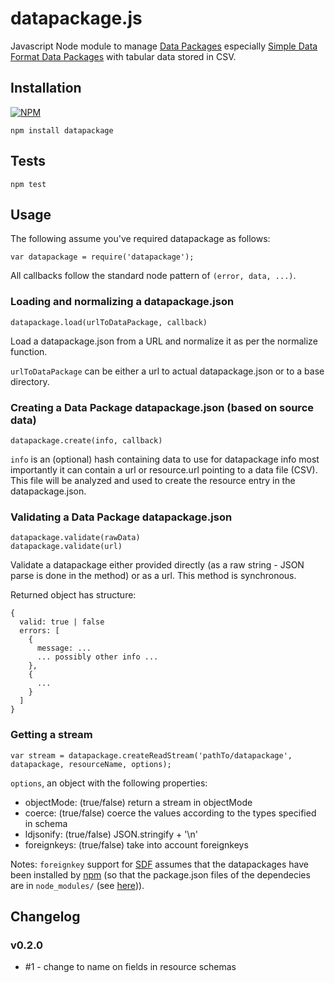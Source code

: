# datapackage.js

Javascript Node module to manage [Data Packages][dp] especially [Simple
Data Format Data Packages][sdf] with tabular data stored in CSV.

[dp]: http://data.okfn.org/standards/data-package
[sdf]: http://data.okfn.org/standards/simple-data-format

## Installation

[![NPM](https://nodei.co/npm/datapackage.png)](https://nodei.co/npm/datapackage/)

```
npm install datapackage
```

## Tests

    npm test

## Usage

The following assume you've required datapackage as follows:

```
var datapackage = require('datapackage');
```

All callbacks follow the standard node pattern of `(error, data, ...)`.

### Loading and normalizing a datapackage.json

```
datapackage.load(urlToDataPackage, callback)
```

Load a datapackage.json from a URL and normalize it as per the normalize function.

`urlToDataPackage` can be either a url to actual datapackage.json or to a base directory.

### Creating a Data Package datapackage.json (based on source data)

```
datapackage.create(info, callback)
```

`info` is an (optional) hash containing data to use for datapackage info most importantly it can contain a url or resource.url pointing to a data file (CSV). This file will be analyzed and used to create the resource entry in the datapackage.json.

### Validating a Data Package datapackage.json

```
datapackage.validate(rawData)
datapackage.validate(url)
```

Validate a datapackage either provided directly (as a raw string - JSON parse is done in the method) or as a url. This method is synchronous.

Returned object has structure:

```
{
  valid: true | false
  errors: [
    {
      message: ...
      ... possibly other info ...
    },
    {
      ...
    }
  ]
}
```

### Getting a stream

    var stream = datapackage.createReadStream('pathTo/datapackage', datapackage, resourceName, options);


```options```, an object with the following properties:

- objectMode: (true/false) return a stream in objectMode
- coerce: (true/false) coerce the values according to the types specified in schema
- ldjsonify: (true/false) JSON.stringify + '\n'
- foreignkeys: (true/false) take into account foreignkeys

Notes:
```foreignkey``` support for
[SDF](http://dataprotocols.org/simple-data-format/) assumes that the
datapackages have been installed by [npm](https://npmjs.org/doc/) (so
that the package.json files of the dependecies are in
```node_modules/``` (see
[here](https://github.com/isaacs/npm/blob/master/doc/files/npm-folders.md))).


## Changelog

### v0.2.0

* #1 - change to name on fields in resource schemas

